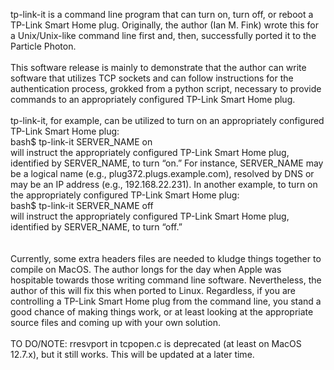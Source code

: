 tp-link-it is a command line program that can turn on, turn off, or reboot a TP-Link
Smart Home plug.  Originally, the author (Ian M. Fink) wrote this for a Unix/Unix-like
command line first and, then, successfully ported it to the Particle Photon.
<br>
<br>
This software release is mainly to demonstrate that the author can write software that
utilizes TCP sockets and can follow instructions for the authentication process, grokked
from a python script, necessary to provide commands to an appropriately configured
TP-Link Smart Home plug.
<br>
<br>
tp-link-it, for example, can be utilized to turn on an appropriately configured
TP-Link Smart Home plug:
<br>
  bash$  tp-link-it SERVER_NAME on
<br>
will instruct the appropriately configured TP-Link Smart Home plug, identified by
SERVER_NAME, to turn “on.”  For instance, SERVER_NAME may be a logical name (e.g.,
plug372.plugs.example.com), resolved by DNS or may be an IP address (e.g.,
192.168.22.231).  In another example, to turn on the appropriately configured
TP-Link Smart Home plug:
<br>
  bash$  tp-link-it SERVER_NAME off
<br>
will instruct the appropriately configured TP-Link Smart Home plug, identified by
SERVER_NAME, to turn “off.”  
<br>
<br>
Currently, some extra headers files are needed to kludge things together to compile
on MacOS.  The author longs for the day when Apple was hospitable towards those writing
command line software.  Nevertheless, the author of this will fix this when ported to
Linux.  Regardless, if you are controlling a TP-Link Smart Home plug from the command
line, you stand a good chance of making things work, or at least looking at the
appropriate source files and coming up with your own solution.
<br>
<br>
TO DO/NOTE: rresvport in tcpopen.c is deprecated (at least on MacOS 12.7.x), but
it still works. This will be updated at a later time.

